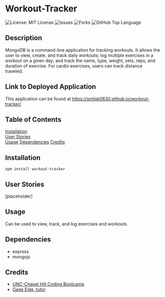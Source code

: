 # Workout-Tracker
![License: MIT License](https://img.shields.io/badge/License-MIT-blue.svg)
![Issues](https://img.shields.io/github/issues/smlisk0630/workout-tracker)
![Forks](https://img.shields.io/github/forks/smlisk0630/workout-tracker)
![GitHub Top Language](https://img.shields.io/github/languages/top/smlisk0630/workout-tracker)
## Description
MongoDB is a command-line application for tracking workouts. It allows the user to view, create, and track daily workouts; log multiple exercises in a workout on a given day; and track the name, type, weight, sets, reps, and duration of exercise. For cardio exercises, users can track distance traveled.
## Link to Deployed Application
This application can be found at https://smlisk0630.github.io/workout-tracker/.
## Table of Contents
[Installation](https://smlisk0630.github.io/workout-tracker#installation)  
[User Stories](https://smlisk0630.github.io/workout-tracker#stories)  
[Usage](https://smlisk0630.github.io/workout-tracker#usage)
[Dependencies](https://smlisk0630.github.io/workout-tracker#dependencies)
[Credits](https://smlisk0630.github.io/workout-tracker#credits)   
## Installation
```
npm install workout-tracker
```
## User Stories
[placeholder]
## Usage
Can be used to view, track, and log exercises and workouts.
## Dependencies
- express
- mongojs
## Credits
- [UNC-Chapel Hill Coding Bootcamp](https://bootcamp.unc.edu/)
- [Gage Eide, tutor](https://github.com/gage117)